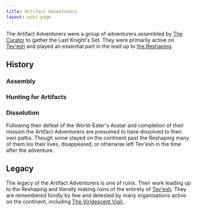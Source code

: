 ```yaml
---
title: Artifact Adventurers
layout: wiki-page
---
```


The Artifact Adventurers were a group of adventurers assembled by [The Curator](/wiki/characters/The-Curator) to gather the Last Knight's Set. They were primarily active on [Tev'esh](/wiki/continents/Tev'esh) and played an essential part in the lead up to [the Reshaping](/wiki/event/The-Divine-Storm).

## History

### Assembly

### Hunting for Artifacts

### Dissolution

Following their defeat of the World-Eater's Avatar and completion of their mission the Artifact Adventurers are presumed to have dissolved to their own paths. Though some stayed on the continent past the Reshaping many of them los their lives, disappeared, or otherwise left Tev'esh in the time after the adventure.

## Legacy

The legacy of the Artifact Adventurers is one of ruins. Their work leading up to the Reshaping and literally making ruins of the entirety of [Tev'esh](/wiki/continents/Tev'esh.md). They are remembered fondly by few and detested by many organisations active on the continent, including [The Viridescent Vigil
](The-Viridescent-Vigil).